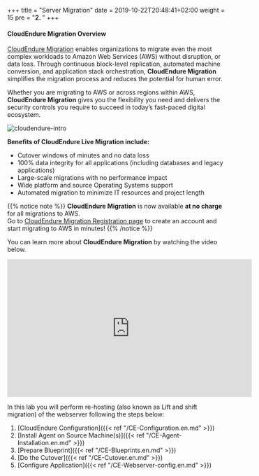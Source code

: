 +++
title = "Server Migration"
date = 2019-10-22T20:48:41+02:00
weight = 15
pre = "<b>2. </b>"
+++

#### CloudEndure Migration Overview

<a href="https://aws.amazon.com/cloudendure-migration/" target="_blank">CloudEndure Migration</a> enables organizations to migrate even the most complex workloads to Amazon Web Services (AWS) without disruption, or data loss. Through continuous block-level replication, automated machine conversion, and application stack orchestration, **CloudEndure Migration** simplifies the migration process and reduces the potential for human error.

Whether you are migrating to AWS or across regions within AWS, **CloudEndure Migration** gives you the flexibility you need and delivers the security controls you require to succeed in today’s fast-paced digital ecosystem.

![cloudendure-intro](/ce/ce-home.png)

**Benefits of CloudEndure Live Migration include:**

- Cutover windows of minutes and no data loss
- 100% data integrity for all applications (including databases and legacy applications)
- Large-scale migrations with no performance impact
- Wide platform and source Operating Systems support
- Automated migration to minimize IT resources and project length

{{% notice note %}}
**CloudEndure Migration** is now available **at no charge**  for all migrations to AWS.  
Go to <a href="https://console.cloudendure.com/#/register/register">CloudEndure Migration Registration page</a> to create an account and start migrating to AWS in minutes!
{{% /notice %}}  

You can learn more about **CloudEndure Migration** by watching the video below.
<center><iframe width="560" height="315" src="https://www.youtube-nocookie.com/embed/kIJ29q-Jsyo" frameborder="0" allow="accelerometer; autoplay; encrypted-media; gyroscope; picture-in-picture" allowfullscreen></iframe></center>

In this lab you will perform re-hosting (also known as Lift and shift migration) of the webserver following the steps below:

1. [CloudEndure Configuration]({{< ref "/CE-Configuration.en.md" >}})  
2. [Install Agent on Source Machine(s)]({{< ref "/CE-Agent-Installation.en.md" >}})  
3. [Prepare Blueprint]({{< ref "/CE-Blueprints.en.md" >}})  
4. [Do the Cutover]({{< ref "/CE-Cutover.en.md" >}})  
5. [Configure Application]({{< ref "/CE-Webserver-config.en.md" >}})  
